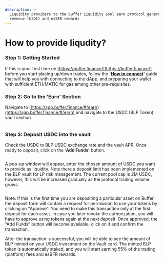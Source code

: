 ```yaml
---
description: >-
  Liquidity providers to the Buffer Liquidity pool earn protocol generated
  revenue (USDC) and esBFR rewards
---
```


# How to provide liqudity?

### Step 1: Getting Started

If this is your first time on [https://buffer.finance/](https://buffer.finance/) before you start placing up/down trades, follow the **'**[**How to connect**](how-to-connect-to-the-app.md)**'** guide that will help you with connecting to the dApp, and preparing your wallet with sufficient ETH/MATIC for gas among other pre-requisites.

### Step 2: Go to the 'Earn' Section

Navigate to  [https://app.buffer.finance/#/earn](https://app.buffer.finance/#/earn) and navigate to the USDC (BLP Token) vault section

<figure><img src="https://user-images.githubusercontent.com/126849045/224316072-be0fe9d9-d7e0-412c-9bc5-433f08ef71db.png" alt=""><figcaption></figcaption></figure>

### Step 3: Deposit USDC into the vault

Check the USDC to BLP:USDC exchange rate and the vault APR. Once ready to deposit, click on the '**Add Funds'** button.

<figure><img src="https://user-images.githubusercontent.com/126849045/224316630-05a53f3b-b10a-4433-933e-e38af11514be.png" alt=""><figcaption></figcaption></figure>

A pop-up window will appear, enter the chosen amount of USDC you want to provide as liquidity. Note there a deposit limit has been implemented on the BLP vault for LP risk management. The current pool cap is 2M USDC, however, this will be increased gradually as the protocol trading volume grows.

<figure><img src="https://user-images.githubusercontent.com/126849045/224314824-2eb4accd-17ae-4c71-906d-b2c66a5151e4.png" alt=""><figcaption></figcaption></figure>

Note: If this is the first time you are depositing a particular asset on Buffer, the deposit form will contain a request for permission to use your tokens by clicking on "Approve". You need to make this transaction only at the first deposit for each asset. In case you later revoke the authorization, you will have to approve using tokens again at the next deposit. Once approved, the “Add Funds” button will become available, click on it and confirm the transaction.

After the transaction is successful, you will be able to see the amount of BLP minted on your USDC investment on the Vault card. The minted BLP token is automatically staked, and you will start earning 55% of the trading (platform) fees and esBFR rewards.
